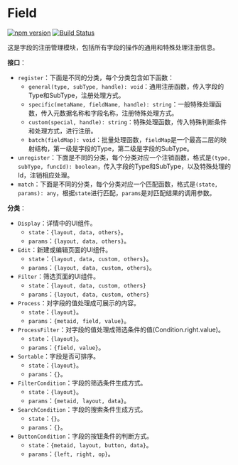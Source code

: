 # Field

[![npm version](https://img.shields.io/npm/v/@hecom/field.svg?style=flat)](https://www.npmjs.com/package/@hecom/field)
[![Build Status](https://travis-ci.org/hecom-rn/Field.svg?branch=master)](https://travis-ci.org/hecom-rn/Field)

这是字段的注册管理模块，包括所有字段的操作的通用和特殊处理注册信息。

**接口**：

* `register`：下面是不同的分类，每个分类包含如下函数：
  * `general(type, subType, handle): void`：通用注册函数，传入字段的Type和SubType，注册处理方式。
  * `specific(metaName, fieldName, handle): string`：一般特殊处理函数，传入元数据名称和字段名称，注册特殊处理方式。
  * `custom(special, handle): string`：特殊处理函数，传入特殊判断条件和处理方式，进行注册。
  * `batch(fieldMap): void`：批量处理函数，`fieldMap`是一个最高二层的映射结构，第一级是字段的Type，第二级是字段的SubType。
* `unregister`：下面是不同的分类，每个分类对应一个注销函数，格式是`(type, subType, funcId): boolean`，传入字段的Type和SubType，以及特殊处理的Id，注销相应处理。
* `match`：下面是不同的分类，每个分类对应一个匹配函数，格式是`(state, params): any`，根据`state`进行匹配，`params`是对匹配结果的调用参数。

**分类**：

* `Display`：详情中的UI组件。
  * `state`：`{layout, data, others}`。
  * `params`：`{layout, data, others}`。
* `Edit`：新建或编辑页面的UI组件。
  * `state`：`{layout, data, custom, others}`。
  * `params`：`{layout, data, custom, others}`。
* `Filter`：筛选页面的UI组件。
  * `state`：`{layout, data, custom, others}`
  * `params`：`{layout, data, custom, others}`
* `Process`：对字段的值处理成可展示的内容。
  * `state`：`{layout}`。
  * `params`：`{metaid, field, value}`。
* `ProcessFilter`：对字段的值处理成筛选条件的值(Condition.right.value)。
  * `state`：`{layout}`。
  * `params`：`{field, value}`。
* `Sortable`：字段是否可排序。
  * `state`：`{layout}`。
  * `params`：`{}`。
* `FilterCondition`：字段的筛选条件生成方式。
  * `state`：`{layout}`。
  * `params`：`{metaid, layout, data}`。
* `SearchCondition`：字段的搜索条件生成方式。
  * `state`：`{}`。
  * `params`：`{}`。
* `ButtonCondition`：字段的按钮条件的判断方式。
  * `state`：`{metaid, layout, button, data}`。
  * `params`：`{left, right, op}`。